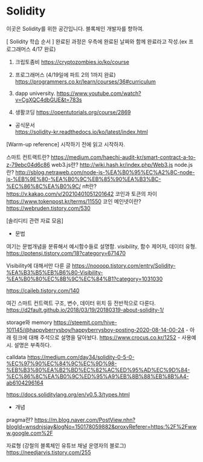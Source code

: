 # Solidity

이곳은 Solidity를 위한 공간입니다.
블록체인 개발자를 향하여.



[ Solidity 학습 순서 ]
완료된 과정은 우측에 완료된 날짜와 함께 완료라고 작성.(ex 프로그래머스 4/17 완료)

1. 크립토좀비
https://cryptozombies.io/ko/course


2. 프로그래머스 (4/19일에 파트 2의 1까지 완료)
https://programmers.co.kr/learn/courses/36#curriculum 

3. dapp university.
https://www.youtube.com/watch?v=CgXQC4dbGUE&t=783s

4. 생활코딩
https://opentutorials.org/course/2869


- 공식문서  
https://solidity-kr.readthedocs.io/ko/latest/index.html



[Warm-up reference]
시작하기 전에 읽고 시작하자.

스마트 컨트랙트란? https://medium.com/haechi-audit-kr/smart-contract-a-to-z-79ebc04d6c86
web3.js란? http://wiki.hash.kr/index.php/Web3.js
node.js란? http://sblog.netraweb.com/node-js-%EA%B0%95%EC%A2%8C-node-js-%EB%9E%80-%EA%B0%9C%EB%85%90%EA%B3%BC-%EC%86%8C%EA%B0%9C/
nft란? https://v.kakao.com/v/20210401051201642
코인과 토큰의 차이 https://www.tokenpost.kr/terms/11550
코인 메인넷이란? https://webruden.tistory.com/530


[솔리디티 관련 자료 모음]

- 문법 

여기는 문법개념을 분류해서 예시함수들로 설명함. visibility, 함수 제어자, 데이터 유형.
https://potensj.tistory.com/18?category=671470

Visibility에 대해서만 다룬 글
https://noooop.tistory.com/entry/Solidity-%EA%B3%B5%EB%B6%80-Visibility-%EA%B0%80%EC%8B%9C%EC%84%B1?category=1031030

https://caileb.tistory.com/140  


여긴 스마트 컨트랙트 구조, 변수, 데이터 위치 등 전반적으로 다룬다.
https://d2fault.github.io/2018/03/19/20180319-about-solidity-1/


storage와 memory
https://steemit.com/hive-101145/@happyberrysboy/happyberrysboy-posting-2020-08-14-00-24 - 아래 링크에 대해 주석으로 설명을 달아놨다.
https://www.crocus.co.kr/1252 - 사용예시. 설명은 부족하다.

calldata
https://medium.com/day34/solidity-0-5-0-%EC%97%90%EC%84%9C%EC%9D%98-%EB%B3%80%EA%B2%BD%EC%82%AC%ED%95%AD%EC%9D%84-%EC%86%8C%EA%B0%9C%ED%95%A9%EB%8B%88%EB%8B%A4-ab6104296164

https://docs.soliditylang.org/en/v0.5.3/types.html


- 개념

pragma란?
https://m.blog.naver.com/PostView.nhn?blogId=wnsdnjsjay&logNo=150178059882&proxyReferer=https:%2F%2Fwww.google.com%2F


자료형 (강철의 블록체인 유튜브 채널 운영자의 블로그)
https://needjarvis.tistory.com/255